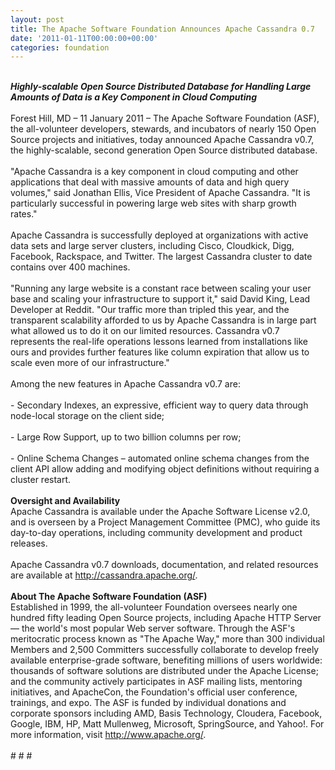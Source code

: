 ```yaml
---
layout: post
title: The Apache Software Foundation Announces Apache Cassandra 0.7
date: '2011-01-11T00:00:00+00:00'
categories: foundation
---
```

<div><br /></div> 
  <div><b><i>Highly-scalable Open Source Distributed Database for Handling Large Amounts of Data is a Key Component in Cloud Computing</i></b></div> 
  <div><br /></div> 
  <div>Forest Hill, MD – 11 January 2011 – The Apache Software Foundation (ASF), the all-volunteer developers, stewards, and incubators of nearly 150 Open Source projects and initiatives, today announced Apache Cassandra v0.7, the highly-scalable, second generation Open Source distributed database.</div> 
  <div><br /></div> 
  <div>&quot;Apache Cassandra is a key component in cloud computing and other applications that deal with massive amounts of data and high query volumes,&quot; said Jonathan Ellis, Vice President of Apache Cassandra. &quot;It is particularly successful in powering large web sites with sharp growth rates.&quot;</div> 
  <div><br /></div> 
  <div>Apache Cassandra is successfully deployed at organizations with active data sets and large server clusters, including Cisco, Cloudkick, Digg, Facebook, Rackspace, and Twitter. The largest Cassandra cluster to date contains over 400 machines.</div> 
  <div><br /></div> 
  <div>&quot;Running any large website is a constant race between scaling your user base and scaling your infrastructure to support it,&quot; said David King, Lead Developer at Reddit. &quot;Our traffic more than tripled this year, and the transparent scalability afforded to us by Apache Cassandra is in large part what allowed us to do it on our limited resources. Cassandra v0.7 represents the real-life operations lessons&nbsp;learned from installations like ours and provides further features like column expiration that allow us to scale even more of our infrastructure.&quot;</div> 
  <div><br /></div> 
  <div>Among the new features in Apache Cassandra v0.7 are:</div> 
  <div><br /></div> 
  <div>- Secondary Indexes, an expressive, efficient way to query data through node-local storage on the client side;</div> 
  <div><br /></div> 
  <div>- Large Row Support, up to two billion columns per row;</div> 
  <div><br /></div> 
  <div>- Online Schema Changes – automated online schema changes from the client API allow adding and modifying object definitions without requiring a cluster restart.</div> 
  <div><br /></div> 
  <div><b>Oversight and Availability</b></div> 
  <div>Apache Cassandra is available under the Apache Software License v2.0, and is overseen by a Project Management Committee (PMC), who guide its day-to-day operations, including community development and product releases.</div> 
  <div><br /></div> 
  <div>Apache Cassandra v0.7 downloads, documentation, and related resources are available at <a href="http://cassandra.apache.org/">http://cassandra.apache.org/</a>.</div> 
  <div><br /></div> 
  <div><b>About The Apache Software Foundation (ASF)</b></div> 
  <div>Established in 1999, the all-volunteer Foundation oversees nearly one hundred fifty leading Open Source projects, including Apache HTTP Server — the world's most popular Web server software. Through the ASF's meritocratic process known as &quot;The Apache Way,&quot; more than 300 individual Members and 2,500 Committers successfully collaborate to develop freely available enterprise-grade software, benefiting millions of users worldwide: thousands of software solutions are distributed under the Apache License; and the community actively participates in ASF mailing lists, mentoring initiatives, and ApacheCon, the Foundation's official user conference, trainings, and expo. The ASF is funded by individual donations and corporate sponsors including AMD, Basis Technology, Cloudera, Facebook, Google, IBM, HP, Matt Mullenweg, Microsoft, SpringSource, and Yahoo!. For more information, visit <a href="http://www.apache.org/">http://www.apache.org/</a>.</div> 
  <div><br /></div> 
  <div># # #</div>
